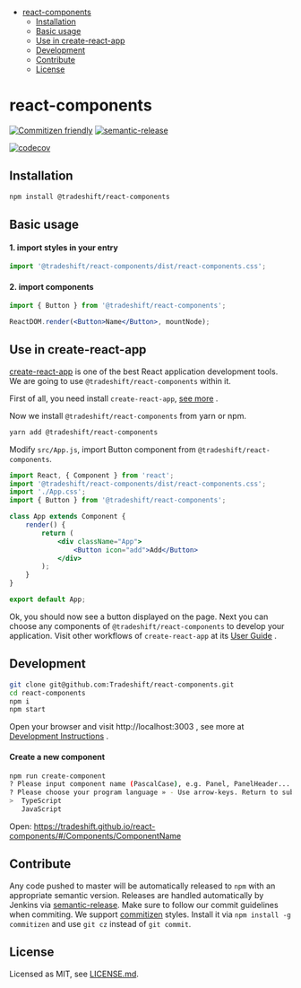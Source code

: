 <!-- START doctoc generated TOC please keep comment here to allow auto update -->
<!-- DON'T EDIT THIS SECTION, INSTEAD RE-RUN doctoc TO UPDATE -->


- [react-components](#react-components)
  - [Installation](#installation)
  - [Basic usage](#basic-usage)
  - [Use in create-react-app](#use-in-create-react-app)
  - [Development](#development)
  - [Contribute](#contribute)
  - [License](#license)

<!-- END doctoc generated TOC please keep comment here to allow auto update -->

# react-components

[![Commitizen friendly](https://img.shields.io/badge/commitizen-friendly-brightgreen.svg)](http://commitizen.github.io/cz-cli/)
[![semantic-release](https://img.shields.io/badge/%20%20%F0%9F%93%A6%F0%9F%9A%80-semantic--release-e10079.svg)](https://github.com/semantic-release/semantic-release)

[![codecov](https://codecov.io/gh/Tradeshift/react-components/branch/master/graph/badge.svg)](https://codecov.io/gh/Tradeshift/react-components)

<!-- END doctoc generated TOC please keep comment here to allow auto update -->

## Installation

```bash
npm install @tradeshift/react-components
```

## Basic usage

#### 1. import styles in your entry

```js static
import '@tradeshift/react-components/dist/react-components.css';
```

#### 2. import components

```jsx static
import { Button } from '@tradeshift/react-components';

ReactDOM.render(<Button>Name</Button>, mountNode);
```

## Use in create-react-app

[create-react-app][create-react-app-url] is one of the best React application development tools. We are going to use `@tradeshift/react-components` within it.

First of all, you need install `create-react-app`, [see more][create-react-app-url] .

Now we install `@tradeshift/react-components` from yarn or npm.

```bash
yarn add @tradeshift/react-components
```

Modify `src/App.js`, import Button component from `@tradeshift/react-components`.

```jsx static
import React, { Component } from 'react';
import '@tradeshift/react-components/dist/react-components.css';
import './App.css';
import { Button } from '@tradeshift/react-components';

class App extends Component {
	render() {
		return (
			<div className="App">
				<Button icon="add">Add</Button>
			</div>
		);
	}
}

export default App;
```

Ok, you should now see a button displayed on the page. Next you can choose any components of `@tradeshift/react-components` to develop your application. Visit other workflows of `create-react-app` at its [User Guide][create-react-app-user-guide-url] .

## Development

```bash
git clone git@github.com:Tradeshift/react-components.git
cd react-components
npm i
npm start
```

Open your browser and visit http://localhost:3003 , see more at [Development Instructions][dev-instructions-url] .

#### Create a new component

```bash
npm run create-component
? Please input component name (PascalCase), e.g. Panel, PanelHeader... » ComponentName
? Please choose your program language » - Use arrow-keys. Return to submit.
>  TypeScript
   JavaScript
```

Open: https://tradeshift.github.io/react-components/#/Components/ComponentName

## Contribute

Any code pushed to master will be automatically released to `npm` with an appropriate semantic version.
Releases are handled automatically by Jenkins via [semantic-release][semantic-release-url].
Make sure to follow our commit guidelines when commiting. We support [commitizen][commitizen-url] styles. Install it via `npm install -g commitizen` and use `git cz` instead of `git commit`.

## License

Licensed as MIT, see [LICENSE.md](LICENSE.md).

[dev-instructions-url]: https://github.com/Tradeshift/react-components/wiki/Local-development
[semantic-release-url]: https://github.com/semantic-release/semantic-release
[commitizen-url]: http://commitizen.github.io/cz-cli/
[create-react-app-url]: https://github.com/facebookincubator/create-react-app
[create-react-app-user-guide-url]: https://github.com/facebook/create-react-app/blob/master/packages/react-scripts/template/README.md
